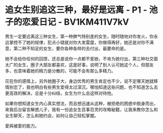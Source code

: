 # 追女生别追这三种，最好是远离 - P1 - 池子的恋爱日记 - BV1KM411V7kV

男生一定要远离这三种女生，第一种脾气特别差的女生，随时随地对你发火，你永远掌控不了她的规律，犯点小错就对你大发雷霆，你做得再好，她还是对你不满意，第二种不知足的女生，要你各种各样的去付出，最要命的是。

她不会给你任何的回馈，还总是说你一点都不爱她，不肯为她付出，第三种社交面太广的女生，圈子大朋友都喜欢，这是好事，说明了别人认可她这个人，但朋友多，也意味着她的精力是分散的，可能不会有那么多精力。

花在你的感情上，另外她圈子大，身边优秀的男生肯定也不少，说不定哪天她就移情别恋了，我也明白有些男生爱得太过深沉，哪怕知道这些问题，也不知道怎么去更高效的解决，总是十分纠结，女生为什么会这样对待他。

如果你想知道女生内心真实想法，而且想迅速从这种，被拒绝的困惑中脱身而出，来我后台留言解惑儿子，我有一份追女生百事百灵的攻略秘籍，让我来教你怎么和女生聊天，怎么和她约会，如何让自己轻松掌握。

愛與被愛的能力。